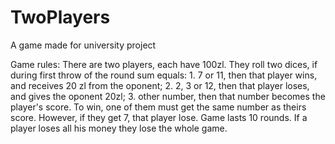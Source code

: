 # TwoPlayers
 A game made for university project


Game rules:
There are two players, each have 100zl. They roll two dices, if during first throw of the round sum equals:
	1. 7 or 11, then that player wins, and receives 20 zl from the oponent;
	2. 2, 3 or 12, then that player loses, and gives the oponent 20zl;
	3. other number, then that number becomes the player's score. To win, one of them must get the same number as theirs score. However, if they get 7, that player lose.
Game lasts 10 rounds. If a player loses all his money they lose the whole game.
